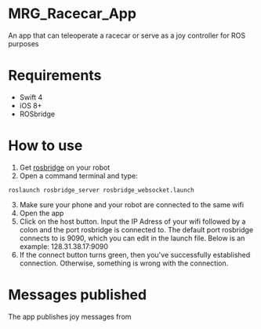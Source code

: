 # MRG_Racecar_App
An app that can teleoperate a racecar or serve as a joy controller for ROS purposes

# Requirements
* Swift 4
* iOS 8+
* ROSbridge

# How to use
1. Get [rosbridge](https://github.com/RobotWebTools/rosbridge_suite) on your robot
2. Open a command terminal and type: 
```
roslaunch rosbridge_server rosbridge_websocket.launch
```
3. Make sure your phone and your robot are connected to the same wifi
4. Open the app
5. Click on the host button. Input the IP Adress of your wifi followed by a colon and the port rosbridge is connected to. The default port rosbridge connects to is 9090, which you can edit in the launch file. Below is an example:
128.31.38.17:9090
6. If the connect button turns green, then you've successfully established connection. Otherwise, something is wrong with the connection.

# Messages published
The app publishes joy messages from 
